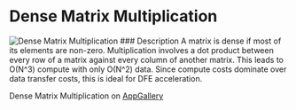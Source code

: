 # Dense Matrix Multiplication
<img src="http://appgallery.maxeler.com/v0.1/app/Dense%20Matrix%20Multiplication/icon" alt="Dense Matrix Multiplication">
### Description
A matrix is dense if most of its elements are non-zero. Multiplication involves a dot product between every row of a matrix against every column of another matrix. This leads to O(N^3) compute with only O(N^2) data. Since compute costs dominate over data transfer costs, this is ideal for DFE acceleration.

Dense Matrix Multiplication on [AppGallery](http://appgallery.maxeler.com/) 
